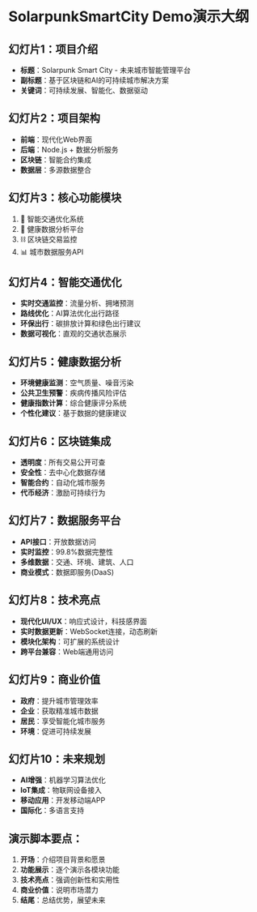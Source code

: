 # SolarpunkSmartCity Demo演示大纲

## 幻灯片1：项目介绍
- **标题**：Solarpunk Smart City - 未来城市智能管理平台
- **副标题**：基于区块链和AI的可持续城市解决方案
- **关键词**：可持续发展、智能化、数据驱动

## 幻灯片2：项目架构
- **前端**：现代化Web界面
- **后端**：Node.js + 数据分析服务
- **区块链**：智能合约集成
- **数据层**：多源数据整合

## 幻灯片3：核心功能模块
1. 🚦 智能交通优化系统
2. 🏥 健康数据分析平台
3. ⛓️ 区块链交易监控
4. 📊 城市数据服务API

## 幻灯片4：智能交通优化
- **实时交通监控**：流量分析、拥堵预测
- **路线优化**：AI算法优化出行路径
- **环保出行**：碳排放计算和绿色出行建议
- **数据可视化**：直观的交通状态展示

## 幻灯片5：健康数据分析
- **环境健康监测**：空气质量、噪音污染
- **公共卫生预警**：疾病传播风险评估
- **健康指数计算**：综合健康评分系统
- **个性化建议**：基于数据的健康建议

## 幻灯片6：区块链集成
- **透明度**：所有交易公开可查
- **安全性**：去中心化数据存储
- **智能合约**：自动化城市服务
- **代币经济**：激励可持续行为

## 幻灯片7：数据服务平台
- **API接口**：开放数据访问
- **实时监控**：99.8%数据完整性
- **多维数据**：交通、环境、建筑、人口
- **商业模式**：数据即服务(DaaS)

## 幻灯片8：技术亮点
- **现代化UI/UX**：响应式设计，科技感界面
- **实时数据更新**：WebSocket连接，动态刷新
- **模块化架构**：可扩展的系统设计
- **跨平台兼容**：Web端通用访问

## 幻灯片9：商业价值
- **政府**：提升城市管理效率
- **企业**：获取精准城市数据
- **居民**：享受智能化城市服务
- **环境**：促进可持续发展

## 幻灯片10：未来规划
- **AI增强**：机器学习算法优化
- **IoT集成**：物联网设备接入
- **移动应用**：开发移动端APP
- **国际化**：多语言支持

## 演示脚本要点：
1. **开场**：介绍项目背景和愿景
2. **功能展示**：逐个演示各模块功能
3. **技术亮点**：强调创新性和实用性
4. **商业价值**：说明市场潜力
5. **结尾**：总结优势，展望未来
